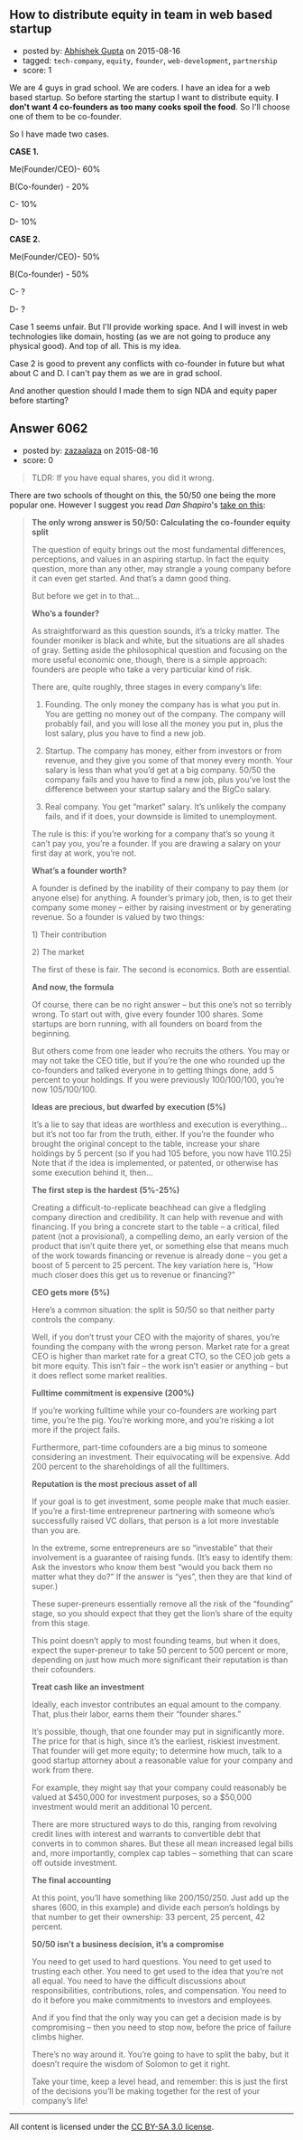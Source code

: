 ## How to distribute equity in team in web based startup

- posted by: [Abhishek Gupta](https://stackexchange.com/users/5623747/abhishek-gupta) on 2015-08-16
- tagged: `tech-company`, `equity`, `founder`, `web-development`, `partnership`
- score: 1

We are 4 guys in grad school. We are coders. I have an idea for a web based startup. So before starting the startup I want to distribute equity. **I don't want 4 co-founders as too many cooks spoil the food**. So I'll choose one of them to be co-founder.

So I have made two cases.

**CASE 1.**

Me(Founder/CEO)- 60%

B(Co-founder) - 20%

C- 10%

D- 10%

**CASE 2.**

Me(Founder/CEO)- 50%

B(Co-founder) - 50%

C- ?

D- ?

Case 1 seems unfair. But I'll provide working space. And I will invest in web technologies like domain, hosting (as we are not going to produce any physical good). And top of all. This is my idea.

Case 2 is good to prevent any conflicts with co-founder in future but what about C and D. I can't pay them as we are in grad school.

And another question should I made them to sign NDA and equity paper before starting?


## Answer 6062

- posted by: [zazaalaza](https://stackexchange.com/users/4672194/zazaalaza) on 2015-08-16
- score: 0

<blockquote>
  <p>TLDR: If you have equal shares, you did it wrong.</p>
</blockquote>

<p>There are two schools of thought on this, the 50/50 one being the more popular one. However I suggest you read <em>Dan Shapiro</em>'s <a href="http://www.geekwire.com/2011/wrong-answer-5050-calculating-cofounder-equity-split/" rel="nofollow">take on this</a>: </p>

<blockquote>
  <p><strong>The only wrong answer is 50/50: Calculating the co-founder equity split</strong></p>
  
  <p>The question of equity brings out the most fundamental differences,
  perceptions, and values in an aspiring startup. In fact the equity
  question, more than any other, may strangle a young company before it
  can even get started. And that’s a damn good thing.</p>
  
  <p>But before we get in to that…</p>
  
  <p><strong>Who’s a founder?</strong></p>
  
  <p>As straightforward as this question sounds, it’s a tricky matter. The
  founder moniker is black and white, but the situations are all shades
  of gray. Setting aside the philosophical question and focusing on the
  more useful economic one, though, there is a simple approach: founders
  are people who take a very particular kind of risk.</p>
  
  <p>There are, quite roughly, three stages in every company’s life:</p>
  
  <ol>
  <li><p>Founding.  The only money the company has is what you put in.  You are getting no money out of the company.  The company will probably
  fail, and you will lose all the money you put in, plus the lost
  salary, plus you have to find a new job.</p></li>
  <li><p>Startup. The company has money, either from investors or from revenue, and they give you some of that money every month. Your salary
  is less than what you’d get at a big company. 50/50 the company fails
  and you have to find a new job, plus you’ve lost the difference
  between your startup salary and the BigCo salary.</p></li>
  <li><p>Real company. You get “market” salary. It’s unlikely the company fails, and if it does, your downside is limited to unemployment.</p></li>
  </ol>
  
  <p>The rule is this: if you’re working for a company that’s so young it
  can’t pay you, you’re a founder. If you are drawing a salary on your
  first day at work, you’re not.</p>
  
  <p><strong>What’s a founder worth?</strong></p>
  
  <p>A founder is defined by the inability of their company to pay them (or
  anyone else) for anything. A founder’s primary job, then, is to get
  their company some money – either by raising investment or by
  generating revenue. So a founder is valued by two things:</p>
  
  <p>1) Their contribution</p>
  
  <p>2) The market</p>
  
  <p>The first of these is fair. The second is economics. Both are
  essential.</p>
  
  <p><strong>And now, the formula</strong></p>
  
  <p>Of course, there can be no right answer – but this one’s not so
  terribly wrong. To start out with, give every founder 100 shares. Some
  startups are born running, with all founders on board from the
  beginning.</p>
  
  <p>But others come from one leader who recruits the others. You may or
  may not take the CEO title, but if you’re the one who rounded up the
  co-founders and talked everyone in to getting things done, add 5
  percent to your holdings.  If you were previously 100/100/100, you’re
  now 105/100/100.</p>
  
  <p><strong>Ideas are precious, but dwarfed by execution (5%)</strong></p>
  
  <p>It’s a lie to say that ideas are worthless and execution is
  everything… but it’s not too far from the truth, either. If you’re the
  founder who brought the original concept to the table, increase your
  share holdings by 5 percent (so if you had 105 before, you now have
  110.25) Note that if the idea is implemented, or patented, or otherwise has some execution behind it, then…</p>
  
  <p><strong>The first step is the hardest (5%-25%)</strong></p>
  
  <p>Creating a difficult-to-replicate beachhead can give a fledgling
  company direction and credibility. It can help with revenue and with
  financing. If you bring a concrete start to the table – a critical,
  filed patent (not a provisional), a compelling demo, an early version
  of the product that isn’t quite there yet, or something else that
  means much of the work towards financing or revenue is already done –
  you get a boost of 5 percent to 25 percent. The key variation here is,
  “How much closer does this get us to revenue or financing?”</p>
  
  <p><strong>CEO gets more (5%)</strong></p>
  
  <p>Here’s a common situation: the split is 50/50 so that neither party
  controls the company.</p>
  
  <p>Well, if you don’t trust your CEO with the majority of shares, you’re
  founding the company with the wrong person. Market rate for a great
  CEO is higher than market rate for a great CTO, so the CEO job gets a
  bit more equity. This isn’t fair – the work isn’t easier or anything –
  but it does reflect some market realities.</p>
  
  <p><strong>Fulltime commitment is expensive (200%)</strong></p>
  
  <p>If you’re working fulltime while your co-founders are working part
  time, you’re the pig. You’re working more, and you’re risking a lot
  more if the project fails.</p>
  
  <p>Furthermore, part-time cofounders are a big minus to someone
  considering an investment. Their equivocating will be expensive. Add
  200 percent to the shareholdings of all the fulltimers.</p>
  
  <p><strong>Reputation is the most precious asset of all</strong></p>
  
  <p>If your goal is to get investment, some people make that much easier.
  If you’re a first-time entrepreneur partnering with someone who’s
  successfully raised VC dollars, that person is a lot more investable
  than you are.</p>
  
  <p>In the extreme, some entrepreneurs are so “investable” that their
  involvement is a guarantee of raising funds. (It’s easy to identify
  them: Ask the investors who know them best “would you back them no
  matter what they do?”  If the answer is “yes”, then they are that kind
  of super.)</p>
  
  <p>These super-preneurs essentially remove all the risk of the “founding”
  stage, so you should expect that they get the lion’s share of the
  equity from this stage.</p>
  
  <p>This point doesn’t apply to most founding teams, but when it does,
  expect the super-preneur to take 50 percent to 500 percent or more,
  depending on just how much more significant their reputation is than
  their cofounders.</p>
  
  <p><strong>Treat cash like an investment</strong></p>
  
  <p>Ideally, each investor contributes an equal amount to the company. 
  That, plus their labor, earns them their “founder shares.”</p>
  
  <p>It’s possible, though, that one founder may put in significantly more.
  The price for that is high, since it’s the earliest, riskiest
  investment.  That founder will get more equity; to determine how much,
  talk to a good startup attorney about a reasonable value for your
  company and work from there.</p>
  
  <p>For example, they might say that your company could reasonably be
  valued at $450,000 for investment purposes, so a $50,000 investment
  would merit an additional 10 percent.</p>
  
  <p>There are more structured ways to do this, ranging from revolving
  credit lines with interest and warrants to convertible debt that
  converts in to common shares. But these all mean increased legal bills
  and, more importantly, complex cap tables – something that can scare
  off outside investment.</p>
  
  <p><strong>The final accounting</strong></p>
  
  <p>At this point, you’ll have something like 200/150/250. Just add up the
  shares (600, in this example) and divide each person’s holdings by
  that number to get their ownership: 33 percent, 25 percent, 42
  percent.</p>
  
  <p><strong>50/50 isn’t a business decision, it’s a compromise</strong></p>
  
  <p>You need to get used to hard questions. You need to get used to
  trusting each other. You need to get used to the idea that you’re not
  all equal.  You need to have the difficult discussions about
  responsibilities, contributions, roles, and compensation.  You need to
  do  it before you make commitments to investors and employees.</p>
  
  <p>And if you find that the only way you can get a decision made is by
  compromising – then you need to stop now, before the price of failure
  climbs higher.</p>
  
  <p>There’s no way around it. You’re going to have to split the baby, but
  it doesn’t require the wisdom of Solomon to get it right.</p>
  
  <p>Take your time, keep a level head, and remember: this is just the
  first of the decisions you’ll be making together for the rest of your
  company’s life!</p>
</blockquote>




---

All content is licensed under the [CC BY-SA 3.0 license](https://creativecommons.org/licenses/by-sa/3.0/).
